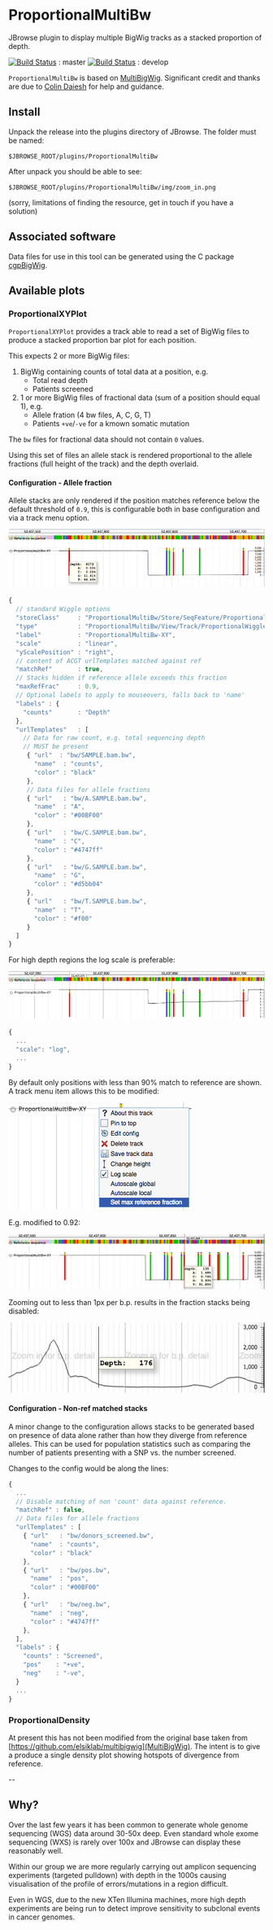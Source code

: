 # ProportionalMultiBw

JBrowse plugin to display multiple BigWig tracks as a stacked proportion of depth.

[![Build Status](https://travis-ci.org/cancerit/proportionalmultibw.svg?branch=master)](https://travis-ci.org/cancerit/proportionalmultibw) : master
[![Build Status](https://travis-ci.org/cancerit/proportionalmultibw.svg?branch=develop)](https://travis-ci.org/cancerit/proportionalmultibw) : develop

`ProportionalMultiBw` is based on [MultiBigWig](https://github.com/elsiklab/multibigwig).  Significant credit and thanks are due to [Colin Daiesh](https://github.com/cmdcolin) for help and guidance.

## Install

Unpack the release into the plugins directory of JBrowse.  The folder must be
named:

```
$JBROWSE_ROOT/plugins/ProportionalMultiBw
```

After unpack you should be able to see:

```
$JBROWSE_ROOT/plugins/ProportionalMultiBw/img/zoom_in.png
```

(sorry, limitations of finding the resource, get in touch if you have a solution)

## Associated software

Data files for use in this tool can be generated using the C package [cgpBigWig](https://github.com/cancerit/cgpBigWig).

## Available plots

### ProportionalXYPlot

`ProportionalXYPlot` provides a track able to read a set of BigWig files to produce a stacked proportion bar plot for each position.

This expects 2 or more BigWig files:

1. BigWig containing counts of total data at a position, e.g.
    * Total read depth
    * Patients screened
2. 1 or more BigWig files of fractional data (sum of a position should equal 1), e.g.
    * Allele fration (4 bw files, A, C, G, T)
    * Patients `+ve`/`-ve` for a kmown somatic mutation

The `bw` files for fractional data should not contain `0` values.

Using this set of files an allele stack is rendered proportional to the allele fractions (full height of the track) and the depth overlaid.

#### Configuration - Allele fraction

Allele stacks are only rendered if the position matches reference below the default threshold of `0.9`, this is configurable both in base configuration and via a track menu option.

![ProportionalXYPlot native scale](img/XY.png)

```js
{
  // standard Wiggle options
  "storeClass"     : "ProportionalMultiBw/Store/SeqFeature/ProportionalMultiBw",
  "type"           : "ProportionalMultiBw/View/Track/ProportionalWiggle/ProportionalXYPlot",
  "label"          : "ProportionalMultiBw-XY",
  "scale"          : "linear",
  "yScalePosition" : "right",
  // content of ACGT urlTemplates matched against ref
  "matchRef"       : true,
  // Stacks hidden if reference allele exceeds this fraction
  "maxRefFrac"     : 0.9,
  // Optional labels to apply to mouseovers, falls back to 'name'
  "labels" : {
    "counts"       : "Depth"
  },
  "urlTemplates"   : [
    // Data for raw count, e.g. total sequencing depth
    // MUST be present
     { "url"  : "bw/SAMPLE.bam.bw",
       "name"  : "counts",
       "color" : "black"
     },
     // Data files for allele fractions
     { "url"   : "bw/A.SAMPLE.bam.bw",
       "name"  : "A",
       "color" : "#00BF00"
     },
     { "url"   : "bw/C.SAMPLE.bam.bw",
       "name"  : "C",
       "color" : "#4747ff"
     },
     { "url"   : "bw/G.SAMPLE.bam.bw",
       "name"  : "G",
       "color" : "#d5bb04"
     },
     { "url"   : "bw/T.SAMPLE.bam.bw",
       "name"  : "T",
       "color" : "#f00"
     }
  ]
}
```

For high depth regions the log scale is preferable:

![ProportionalXYPlot log scale](img/log.png)

```js
{
  ...
  "scale": "log",
  ...
}
```

By default only positions with less than 90% match to reference are shown.  A track menu item allows this to be modified:

![ProportionalXYPlot max fraction dialoge](img/maxFrac.png)

E.g. modified to 0.92:

![ProportionalXYPlot max fraction 0.92](img/maxFrac92pct.png)

Zooming out to less than 1px per b.p. results in the fraction stacks being disabled:

![ProportionalXYPlot less than 1 px per b.p.](img/lt1pxPerBp.png)

#### Configuration - Non-ref matched stacks

A minor change to the configuration allows stacks to be generated based on presence of data alone rather than how they diverge from reference alleles.  This can be used for population statistics such as comparing the number of patients presenting with a SNP vs. the number screened.

Changes to the config would be along the lines:

```js
{
  ...
  // Disable matching of non 'count' data against reference.
  "matchRef" : false,
  // Data files for allele fractions
  "urlTemplates" : [
    { "url"   : "bw/donors_screened.bw",
      "name"  : "counts",
      "color" : "black"
    },
    { "url"   : "bw/pos.bw",
      "name"  : "pos",
      "color" : "#00BF00"
    },
    { "url"   : "bw/neg.bw",
      "name"  : "neg",
      "color" : "#4747ff"
    },
  ],
  "labels" : {
    "counts" : "Screened",
    "pos"    : "+ve",
    "neg"    : "-ve",
  }
  ...
}
```

### ProportionalDensity

At present this has not been modified from the original base taken from [https://github.com/elsiklab/multibigwig](MultiBigWig).  The intent is to give a produce a single density plot showing hotspots of divergence from reference.

--

## Why?

Over the last few years it has been common to generate whole genome sequencing (WGS) data
around 30-50x deep.  Even standard whole exome sequencing (WXS) is rarely over 100x and
JBrowse can display these reasonably well.

Within our group we are more regularly carrying out amplicon sequencing experiments (targeted pulldown)
with depth in the 1000s causing visualisation of the profile of errors/mutations in a region difficult.

Even in WGS, due to the new XTen Illumina machines, more high depth experiments are being run to detect
improve sensitivity to subclonal events in cancer genomes.
